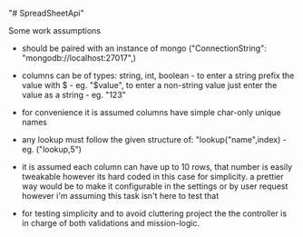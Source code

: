 "# SpreadSheetApi" 

Some work assumptions

* should be paired with an instance of mongo ("ConnectionString": "mongodb://localhost:27017",)

* columns can be of types: string, int, boolean - to enter a string prefix the value with $ - eg. "$value", to enter a non-string value just enter the value as a string - eg. "123"

* for convenience it is assumed columns have simple char-only unique names

* any lookup must follow the given structure of: "lookup("name",index) - eg. ("lookup,5")

* it is assumed each column can have up to 10 rows, that number is easily tweakable however its hard coded in this case for simplicity. a prettier way would be to make it configurable in the settings or by user request however i'm assuming this task isn't here to test that

* for testing simplicity and to avoid cluttering project the the controller is in charge of both validations and mission-logic. 

